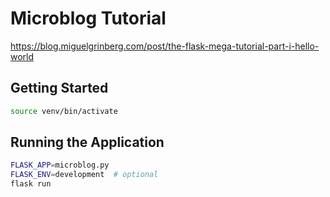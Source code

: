 # Microblog Tutorial
https://blog.miguelgrinberg.com/post/the-flask-mega-tutorial-part-i-hello-world

## Getting Started

```sh
source venv/bin/activate
```

## Running the Application

```sh
FLASK_APP=microblog.py
FLASK_ENV=development  # optional
flask run
```

